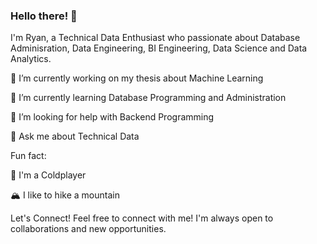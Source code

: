 ### Hello there! 👋

I'm Ryan, a Technical Data Enthusiast who passionate about Database Adminisration, Data Engineering, BI Engineering, Data Science and Data Analytics.

🔭 I’m currently working on my thesis about Machine Learning

🌱 I’m currently learning Database Programming and Administration

🤔 I’m looking for help with Backend Programming

💬 Ask me about Technical Data

Fun fact:

🎵 I'm a Coldplayer

🏔️ I like to hike a mountain

Let's Connect!
Feel free to connect with me! I'm always open to collaborations and new opportunities.
